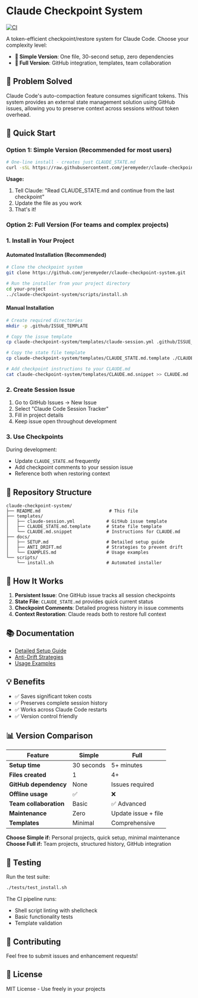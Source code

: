 # Claude Checkpoint System

[![CI](https://github.com/jeremyeder/claude-checkpoint-system/actions/workflows/ci.yml/badge.svg)](https://github.com/jeremyeder/claude-checkpoint-system/actions/workflows/ci.yml)

A token-efficient checkpoint/restore system for Claude Code. Choose your complexity level:

- **🚀 Simple Version**: One file, 30-second setup, zero dependencies
- **🏢 Full Version**: GitHub integration, templates, team collaboration

## 🎯 Problem Solved

Claude Code's auto-compaction feature consumes significant tokens. This system provides an external state management solution using GitHub issues, allowing you to preserve context across sessions without token overhead.

## 🚀 Quick Start

### Option 1: Simple Version (Recommended for most users)

```bash
# One-line install - creates just CLAUDE_STATE.md
curl -sSL https://raw.githubusercontent.com/jeremyeder/claude-checkpoint-system/main/simple-install.sh | bash
```

**Usage:**
1. Tell Claude: "Read CLAUDE_STATE.md and continue from the last checkpoint"
2. Update the file as you work
3. That's it!

### Option 2: Full Version (For teams and complex projects)

### 1. Install in Your Project

#### Automated Installation (Recommended)

```bash
# Clone the checkpoint system
git clone https://github.com/jeremyeder/claude-checkpoint-system.git

# Run the installer from your project directory
cd your-project
../claude-checkpoint-system/scripts/install.sh
```

#### Manual Installation

```bash
# Create required directories
mkdir -p .github/ISSUE_TEMPLATE

# Copy the issue template
cp claude-checkpoint-system/templates/claude-session.yml .github/ISSUE_TEMPLATE/

# Copy the state file template
cp claude-checkpoint-system/templates/CLAUDE_STATE.md.template ./CLAUDE_STATE.md

# Add checkpoint instructions to your CLAUDE.md
cat claude-checkpoint-system/templates/CLAUDE.md.snippet >> CLAUDE.md
```

### 2. Create Session Issue

1. Go to GitHub Issues → New Issue
2. Select "Claude Code Session Tracker"
3. Fill in project details
4. Keep issue open throughout development

### 3. Use Checkpoints

During development:
- Update `CLAUDE_STATE.md` frequently
- Add checkpoint comments to your session issue
- Reference both when restoring context

## 📁 Repository Structure

```
claude-checkpoint-system/
├── README.md                          # This file
├── templates/
│   ├── claude-session.yml            # GitHub issue template
│   ├── CLAUDE_STATE.md.template      # State file template
│   └── CLAUDE.md.snippet             # Instructions for CLAUDE.md
├── docs/
│   ├── SETUP.md                      # Detailed setup guide
│   ├── ANTI_DRIFT.md                 # Strategies to prevent drift
│   └── EXAMPLES.md                   # Usage examples
└── scripts/
    └── install.sh                    # Automated installer
```

## 🔧 How It Works

1. **Persistent Issue**: One GitHub issue tracks all session checkpoints
2. **State File**: `CLAUDE_STATE.md` provides quick current status
3. **Checkpoint Comments**: Detailed progress history in issue comments
4. **Context Restoration**: Claude reads both to restore full context

## 📚 Documentation

- [Detailed Setup Guide](docs/SETUP.md)
- [Anti-Drift Strategies](docs/ANTI_DRIFT.md) 
- [Usage Examples](docs/EXAMPLES.md)

## 💡 Benefits

- ✅ Saves significant token costs
- ✅ Preserves complete session history
- ✅ Works across Claude Code restarts
- ✅ Version control friendly

## 📊 Version Comparison

| Feature | Simple | Full |
|---------|--------|------|
| **Setup time** | 30 seconds | 5+ minutes |
| **Files created** | 1 | 4+ |
| **GitHub dependency** | None | Issues required |
| **Offline usage** | ✅ | ❌ |
| **Team collaboration** | Basic | ✅ Advanced |
| **Maintenance** | Zero | Update issue + file |
| **Templates** | Minimal | Comprehensive |

**Choose Simple if:** Personal projects, quick setup, minimal maintenance  
**Choose Full if:** Team projects, structured history, GitHub integration

## 🧪 Testing

Run the test suite:

```bash
./tests/test_install.sh
```

The CI pipeline runs:
- Shell script linting with shellcheck
- Basic functionality tests
- Template validation

## 🤝 Contributing

Feel free to submit issues and enhancement requests!

## 📄 License

MIT License - Use freely in your projects